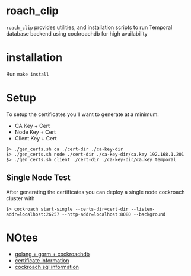# roach_clip

`roach_clip` provides utilities, and installation scripts to run Temporal database backend using cockroachdb for high availability

# installation

Run `make install`

# Setup

To setup the certificates you'll want to generate at a minimum:

* CA Key + Cert
* Node Key + Cert
* Client Key + Cert


```shell
$> ./gen_certs.sh ca ./cert-dir ./ca-key-dir
$> ./gen_certs.sh node ./cert-dir ./ca-key-dir/ca.key 192.168.1.201
$> ./gen_certs.sh client ./cert-dir ./ca-key-dir/ca.key temporal
```

## Single Node Test

After generating the certificates you can deploy a single node cockroach cluster with

```shell
$> cockroach start-single --certs-dir=cert-dir --listen-addr=localhost:26257 --http-addr=localhost:8080 --background
```

# NOtes

* [golang + gorm + cockroachdb](https://www.cockroachlabs.com/docs/stable/build-a-go-app-with-cockroachdb-gorm.html)
* [certificate information](https://www.cockroachlabs.com/docs/v19.2/cockroach-cert.html)
* [cockroach sql information](https://www.cockroachlabs.com/docs/v19.2/cockroach-sql.html)